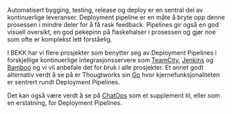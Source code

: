 Automatisert bygging, testing, release og deploy er en sentral del av kontinuerlige leveranser. Deployment pipeline er en måte å bryte opp denne prosessen i mindre deler for å få rask feedback. Pipelines gir også en god visuell oversikt, en god pekepinn på flaskehalser i prosessen og gjør noe som ofte er komplekst lett forståelig.

I BEKK har vi flere prosjekter som benytter seg av Deployment Pipelines i forskjellige kontinuerlige integrasjonsservere som [TeamCity](https://www.jetbrains.com/teamcity/), [Jenkins](https://jenkins.io/) og [Bamboo](https://www.atlassian.com/software/bamboo) og vi vil anbefale det for bruk i alle prosjekter. Et annet godt alternativ verdt å se på er Thougtworks sin [Go](https://www.thoughtworks.com/go/) hvor kjernefunksjonaliteten er sentrert rundt Deployment Pipelines.

Det kan også være verdt å se på [ChatOps](https://radar.bekk.no/tech2016/prosess-og-kvalitet/chatops) som et supplement til, eller som en erstatning, for Deployment Pipelines.